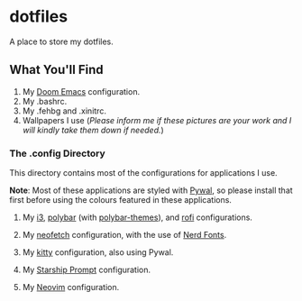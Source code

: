 # dotfiles
A place to store my dotfiles.

## What You'll Find
1. My [Doom Emacs](https://github.com/hlissner/doom-emacs) configuration.
2. My .bashrc.
3. My .fehbg and .xinitrc.
4. Wallpapers I use (*Please inform me if these pictures are your work and I will kindly take them down if needed.*)

### The .config Directory
This directory contains most of the configurations for applications I use.

**Note**: Most of these applications are styled with [Pywal](https://github.com/dylanaraps/pywal), so please install that first before using the colours featured in these applications.

1. My [i3](https://i3wm.org/docs/), [polybar](https://github.com/polybar/polybar) (with [polybar-themes](https://github.com/adi1090x/polybar-themes)), and [rofi](https://github.com/davatorium/rofi) configurations.

2. My [neofetch](https://github.com/dylanaraps/neofetch) configuration, with the use of [Nerd Fonts](https://www.nerdfonts.com).

3. My [kitty](https://sw.kovidgoyal.net/kitty/) configuration, also using Pywal.

4. My [Starship Prompt](https://starship.rs/) configuration.

5. My [Neovim](https://neovim.io) configuration.
